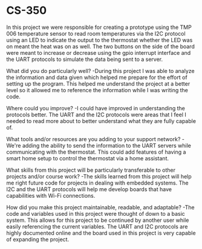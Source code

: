 # CS-350

In this project we were responsible for creating a prototype using the TMP 006 temperature sensor to read room temperatures via the I2C protocol using an LED to indicate the output to the thermostat whether the LED was on meant the heat was on as well. The two buttons on the side of the board were meant to increase or decrease using the gpio interrupt interface and the UART protocols to simulate the data being sent to a server.

What did you do particularly well?
  -During this project I was able to analyze the information and data given which helped me prepare for the effort of setting up the program. This helped me understand the     project at a better level so it allowed me to reference the information while I was writing the code.
  
Where could you improve?
  -I could have improved in understanding the protocols better. The UART and the I2C protocols were areas that I feel I needed to read more about to better understand what they are fully capable of.
  
What tools and/or resources are you adding to your support network?
-We're adding the ability to send the information to the UART servers while communicating with the thermostat. This could add features of having a smart home setup to control the thermostat via a home assistant.

What skills from this project will be particularly transferable to other projects and/or course work?
-The skills learned from this project will help me right future code for projects in dealing with embedded systems. The I2C and the UART protocols will help me develop boards that have capabilities with Wi-Fi connections.

How did you make this project maintainable, readable, and adaptable?
-The code and variables used in this project were thought of down to a basic system. This allows for this project to be continued by another user while easily referencing the current variables. The UART and I2C protocols are highly documented online and the board used in this project is very capable of expanding the project.
